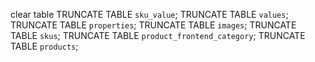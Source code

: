 clear table
TRUNCATE TABLE `sku_value`;
TRUNCATE TABLE `values`;
TRUNCATE TABLE `properties`;
TRUNCATE TABLE `images`;
TRUNCATE TABLE `skus`;
TRUNCATE TABLE `product_frontend_category`;
TRUNCATE TABLE `products`;
